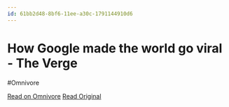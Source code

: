 ```yaml
---
id: 61bb2d48-8bf6-11ee-a30c-1791144910d6
---
```


# How Google made the world go viral - The Verge
#Omnivore

[Read on Omnivore](https://omnivore.app/me/how-google-made-the-world-go-viral-the-verge-18c091f1556)
[Read Original](https://www.theverge.com/23846048/google-search-memes-images-pagerank-altavista-seo-keywords)

